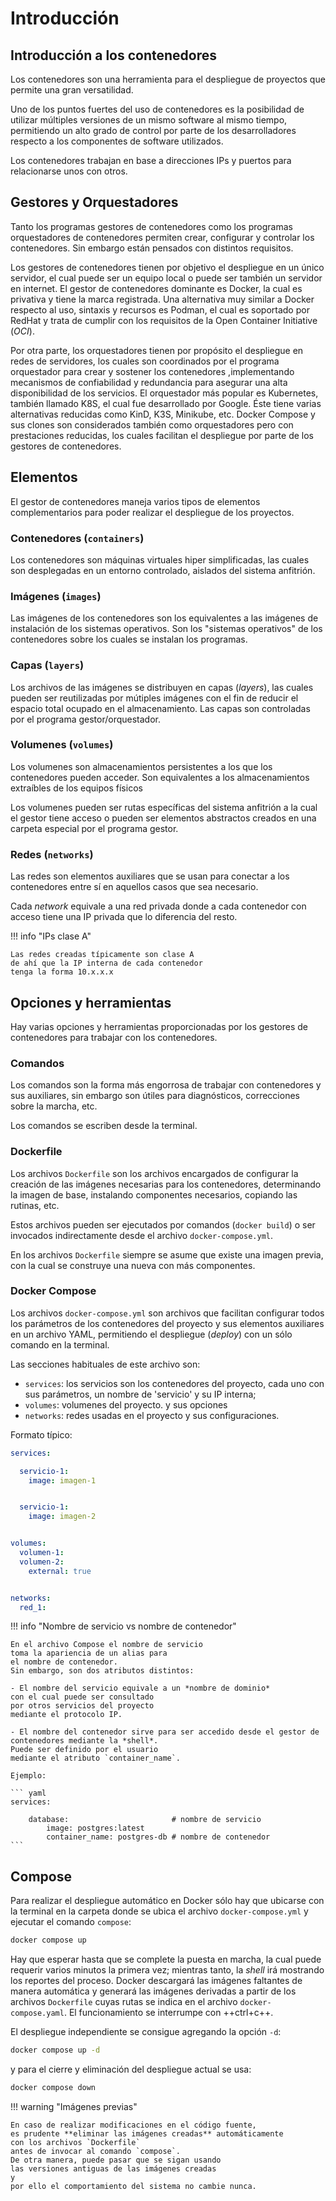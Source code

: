 # Introducción


## Introducción a los contenedores

Los contenedores son una herramienta
para el despliegue de proyectos
que permite una gran versatilidad.

Uno de los puntos fuertes del uso de contenedores
es la posibilidad de utilizar
múltiples versiones de un mismo software
al mismo tiempo,
permitiendo un alto grado de control 
por parte de los desarrolladores
respecto a los componentes de software utilizados.


Los contenedores trabajan
en base a direcciones IPs y puertos para relacionarse unos con otros.

## Gestores y Orquestadores

Tanto los programas gestores de contenedores
como los programas orquestadores de contenedores
permiten crear, configurar y controlar los contenedores.
Sin embargo están pensados con distintos requisitos.

Los gestores de contenedores
tienen por objetivo el despliegue
en un único servidor,
el cual puede ser un equipo local
o puede ser también un servidor en internet. 
El gestor de contenedores dominante es Docker,
la cual es privativa y tiene la marca registrada.
Una alternativa muy similar a Docker respecto al uso,
sintaxis y recursos es Podman,
el cual es soportado por RedHat
y trata de cumplir con los requisitos
de la Open Container Initiative (*OCI*). 

Por otra parte,
los orquestadores tienen por propósito el despliegue en redes de servidores,
los cuales son coordinados por el programa orquestador
para crear y sostener los contenedores
,implementando mecanismos de confiabilidad y redundancia
para asegurar una alta disponibilidad de los servicios.
El orquestador más popular es Kubernetes,
también llamado K8S,
el cual fue desarrollado por Google. 
Éste tiene varias alternativas reducidas como KinD, K3S, Minikube, etc. 
Docker Compose y sus clones
son considerados también como orquestadores
pero con prestaciones reducidas,
los cuales facilitan el despliegue
por parte de los gestores de contenedores. 



## Elementos

El gestor de contenedores
maneja varios tipos de elementos complementarios
para poder realizar el despliegue de los proyectos. 


### Contenedores (`containers`)

Los contenedores son máquinas virtuales hiper simplificadas,
las cuales son desplegadas en un entorno controlado,
aislados del sistema anfitrión. 


### Imágenes (`images`)

Las imágenes de los contenedores son los equivalentes a las imágenes de instalación de los sistemas operativos.
Son los "sistemas operativos" de los contenedores sobre los cuales se instalan los programas.

### Capas (`layers`)

Los archivos de las imágenes
se distribuyen en capas (*layers*),
las cuales pueden ser reutilizadas por mútiples imágenes
con el fin de reducir el espacio total ocupado en el almacenamiento.
Las capas son controladas por el programa gestor/orquestador.

### Volumenes (`volumes`)

Los volumenes son almacenamientos persistentes
a los que los contenedores pueden acceder.
Son equivalentes a los almacenamientos extraíbles de los equipos físicos

Los volumenes pueden ser rutas específicas del sistema anfitrión
a la cual el gestor tiene acceso
o pueden ser elementos abstractos
creados en una carpeta especial por el programa gestor.

### Redes (`networks`)

Las redes son elementos auxiliares
que se usan para conectar a los contenedores entre sí
en aquellos casos que sea necesario.

Cada *network* equivale 
a una red privada
donde a cada contenedor con acceso
tiene una IP privada que lo diferencia del resto. 


!!! info "IPs clase A" 

    Las redes creadas típicamente son clase A
    de ahí que la IP interna de cada contenedor
    tenga la forma 10.x.x.x 



## Opciones y herramientas

Hay varias opciones y herramientas
proporcionadas por los gestores de contenedores
para trabajar con los contenedores.


### Comandos 

Los comandos son la forma más engorrosa de trabajar con contenedores y sus auxiliares,
sin embargo son útiles para diagnósticos,
correcciones sobre la marcha, 
etc.

Los comandos se escriben desde la terminal.

### Dockerfile

Los archivos `Dockerfile` son los archivos encargados de configurar
la creación de las imágenes necesarias para los contenedores,
determinando la imagen de base, 
instalando componentes necesarios, 
copiando las rutinas, 
etc.

Estos archivos pueden ser ejecutados por comandos (`docker build`)
o ser invocados indirectamente 
desde el archivo
`docker-compose.yml`.

En los archivos `Dockerfile`
siempre se asume que existe una imagen previa,
con la cual se construye una nueva con más componentes.

### Docker Compose


Los archivos `docker-compose.yml` 
son archivos que facilitan configurar
todos los parámetros de los contenedores del proyecto
y sus elementos auxiliares en un archivo YAML,
permitiendo el despliegue (*deploy*)
con un sólo comando en la terminal.

Las secciones habituales de este archivo son:

- `services`: 
los servicios son los contenedores del proyecto,
cada uno con sus parámetros,
un nombre de 'servicio' y su IP interna;
- `volumes`:
volumenes del proyecto. y sus opciones
- `networks`:
redes usadas en el proyecto y sus configuraciones.


Formato típico:
``` yaml
services:

  servicio-1:
    image: imagen-1


  servicio-1:
    image: imagen-2


volumes:
  volumen-1:
  volumen-2:
    external: true


networks:
  red_1:
```



!!! info "Nombre de servicio vs nombre de contenedor" 

    En el archivo Compose el nombre de servicio
    toma la apariencia de un alias para 
    el nombre de contenedor.
    Sin embargo, son dos atributos distintos:

    - El nombre del servicio equivale a un *nombre de dominio*
    con el cual puede ser consultado
    por otros servicios del proyecto
    mediante el protocolo IP.  

    - El nombre del contenedor sirve para ser accedido desde el gestor de contenedores mediante la *shell*.
    Puede ser definido por el usuario
    mediante el atributo `container_name`.

    Ejemplo:

    ``` yaml
    services:

        database:                       # nombre de servicio
            image: postgres:latest
            container_name: postgres-db # nombre de contenedor
    ```


## Compose

Para realizar el despliegue automático en Docker
sólo hay que ubicarse con la terminal
en la carpeta 
donde se ubica el archivo `docker-compose.yml`
y ejecutar el comando `compose`:

```bash
docker compose up
```

Hay que esperar hasta que se complete la puesta en marcha,
la cual puede requerir varios minutos
la primera vez;
mientras tanto,
la *shell* irá mostrando los reportes del proceso.
Docker descargará las imágenes faltantes de manera automática
y generará las imágenes derivadas
a partir de los archivos `Dockerfile`
cuyas rutas se indica en el archivo `docker-compose.yaml`.
El funcionamiento se interrumpe con ++ctrl+c++.


El despliegue independiente se consigue agregando la opción `-d`:

```bash
docker compose up -d
```

y para el cierre y eliminación del despliegue actual se usa:
```bash
docker compose down 
```

!!! warning "Imágenes previas"

    En caso de realizar modificaciones en el código fuente,
    es prudente **eliminar las imágenes creadas** automáticamente
    con los archivos `Dockerfile`
    antes de invocar al comando `compose`.
    De otra manera, puede pasar que se sigan usando 
    las versiones antiguas de las imágenes creadas
    y 
    por ello el comportamiento del sistema no cambie nunca.

    